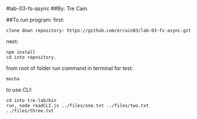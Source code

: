 #lab-03-fs-async
##By: Tre Cain.

##To run program:
first:
```
clone down repository: https://github.com/ercain03/lab-03-fs-async.git
```
next:
```
npm install
cd into repository.
```
from root of folder run command in terminal for test:
```
mocha
```
to use CLI:
```
cd into tre-lab/bin
run, node readCLI.js ../files/one.txt ../files/two.txt ../files/three.txt
```
